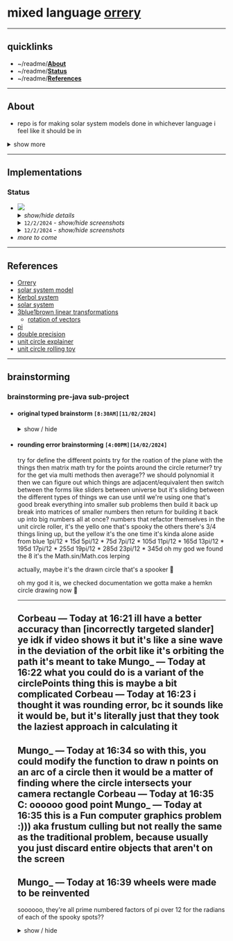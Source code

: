 # mixed language [orrery](https://en.wikipedia.org/wiki/Orrery)
---

## quicklinks
* ~/readme/**[About](#about)**
* ~/readme/**[Status](#Status)**
* ~/readme/**[References](#references)**
<!-- aaaa do those here soon -->

---

## About
* repo is for making solar system models done in whichever language i feel like it should be in
<details><summary>show more</summary>

* this will inherit from the work done in
  - `scala_drawing`
  - `scala_ui_testing`
  - `cpp_isometric_grider`
  - `ProceduralCpp`
  - various other private repositories
  - various content done for university assignments
* aim is to keep things as simple as possible to create the base structure which can then be made into something more.
* as it stands (at repository creation), both starting points have already suffered massive feature creep and will be simplified to just:
  - 1 star at centre
  - planets orbit star
  - moons orbit planets
* ships/asteroids will be labeled as satellites and will be a milestone for each implementation
* everything should be kept as whichever portable drawing system is on hand easily for the given language that requires minimal starting time.
  - further modifications for UI and other features can be done once foundation is setup
  - changing drawing systems can then be treated as a new sub-project with the same language
  - care should be taken to avoid initial use of any system that requires pixel based drawing until this project has more implementations and familiarity
  - for the above point reason, `ncurses` should be secondary to `raylib`/`raygui` unless we find a function that handles circles or can use quick math to do it
* for inital plans, we'll probably stick to the `Kerbol System` from `Kerbal Space Program 1` as it's what is most familiar in mind right now
  - inspiration didnt necessarily come from this, as it has been a long time that I've wanted to create this project.
  - watching `For All Mankind` and playing a lot of `Kerbal space program 1` lately has meant that my interest was returned and so could dust off old notes and plans
</details>

---

## Implementations

### Status
<ul>
  <li><img src="https://img.shields.io/badge/java%20as%202D-%23ED8B00.svg?style=for-the-badge&logo=openjdk&logoColor=white"></img>
    <details><summary><i>show/hide details</i></summary>
      <ul>
        <li><code>[12/02/2024]</code> - <i>alpha with some feature creep, check todo</i></li>
        <li><code>[13/02/2024]</code> - <i>somewhat prototype</i></li>
        <li>
          <details><summary><i>show/hide todo</i></summary>
            <ul>
              <li><code>[12/02/2024]</code> - <i>need to fill in the other planets and moons</i></li>
              <li><code>[13/02/2024]</code> - <strikethrough>changing over structure to list of orbiting satellites on a body, and those orbits hold what the thing is</strikethrough></li>
              <li><code>[13/02/2024]</code> - <strikethrough>move stage paint code to solar system painter</strikethrough></li>
              <li><code>[13/02/2024]</code> - <i>restructure window/app to be seperated out from main</i></li>
              <li><code>[13/02/2024]</code> - <strikethrough>restructure the code to allow keyboard input</strikethrough></li>
              <li><code>[13/02/2024]</code> - <i>restructure the code to allow mouse input</i></li>
              <li><code>[13/02/2024]</code> - <strikethrough>add in wasd moves system center offset around</strikethrough></li>
              <li><code>[13/02/2024]</code> - <strikethrough>add in q and e changes the zoom level of the sim</strikethrough></li>
              <li><code>[13/02/2024]</code> - <i>change over to <code>BigDecimal</code></i></li>
              <li><code>[13/02/2024]</code> - <i>status text stuff</i></li>
              <li><code>[13/02/2024]</code> - <i>details of placement of things showing (red/yellow/green based on percentage of max)</i></li>
              <li><code>[13/02/2024]</code> - <i>break circle into points of known values and work between them</i></li>
              <li><code>[13/02/2024]</code> - <i>need labels of which planet is which</i></li>
              <li><code>[13/02/2024]</code> - <i>need status of time speed</i></li>
              <li><code>[13/02/2024]</code> - <i>need status of scale</i></li>
              <li><code>[13/02/2024]</code> - <i>wikis have a decent explanation of orbits too</i></li>
              <li><code>[14/02/2024]</code> - <i>change to use unit circle points and multi with value??</i></li>
              <li><code>[14/02/2024]</code> - <i>placeholder?</i></li>
            </ul>
          </details>
        </li>
        <li>
          <details><summary><i>show/hide changes</i></summary>
            <ul>
              <li><code>[13/02/2024]</code> - <i>changed structure to having orbit list and each orbit holds ref to body</i></li>
              <li><code>[13/02/2024]</code> - <i>changed to name of universe to solar system</i></li>
              <li><code>[13/02/2024]</code> - <i>made the solar system painter class</i></li>
              <li><code>[13/02/2024]</code> - <i>added in stubs for keyboard input</i></li>
              <li><code>[13/02/2024]</code> - <i>added in code for updating the phase of each orbital</i></li>
              <li><code>[13/02/2024]</code> - <i>added in code for centering on a body by reference</i></li>
              <li><code>[13/02/2024]</code> - <i>added screenshots to readme</i></li>
              <li><code>[13/02/2024]</code> - <i><code>wasd</code> controls scales</i></li>
              <li><code>[13/02/2024]</code> - <i><code>f</code> cycles planet/sun focus</i></li>
              <li><code>[13/02/2024]</code> - <i>added more bodies to the system</i></li>
              <li><code>[13/02/2024]</code> - <i><code>b</code> toggles larger/smaller planet scale</i></li>
              <li><code>[13/02/2024]</code> - <i>changed scaling over in an attempt to reduce precision loss, but will need to change to <code>BigDecimal</code> to solve it</i></li>
              <li><code>[13/02/2024]</code> - <i>placeholder?</i></li>
            </ul>
          </details>
        </li>
      </ul>
    </details>
    <details><summary><code>12/2/2024</code> - <i>show/hide screenshots</i></summary>
      <img src="./screenshots/screen_20240212_1900_1.png">
      <img src="./screenshots/screen_20240212_1900_2.png">
    </details>
    <details><summary><code>12/2/2024</code> - <i>show/hide screenshots</i></summary>
      <img src="./screenshots/screen_20240213_1820_1.png">
      <img src="./screenshots/screen_20240213_1820_2.png">
    </details>
  </li>
  <li><i>more to come</i></li>
</ul>

---

## References
* [Orrery](https://en.wikipedia.org/wiki/Orrery)
* [solar system model](https://en.wikipedia.org/wiki/Solar_System_model)
* [Kerbol system](https://wiki.kerbalspaceprogram.com/wiki/Kerbol_System)
* [solar system](https://en.wikipedia.org/wiki/Solar_System)
* [3blue1brown linear transformations](https://www.youtube.com/watch?v=kYB8IZa5AuE&list=PLZHQObOWTQDPD3MizzM2xVFitgF8hE_ab&index=5)
  - [rotation of vectors](https://youtu.be/kYB8IZa5AuE?si=f7xmdoAd2k2IvyFF&t=509)
* [pi](https://en.wikipedia.org/wiki/Pi)
* [double precision](https://en.wikipedia.org/wiki/Double-precision_floating-point_format)
* [unit circle explainer](https://www.geogebra.org/m/DHPyZp8G)
* [unit circle rolling toy](https://www.geogebra.org/m/svXR9BB6)

---

## brainstorming
### brainstorming pre-java sub-project
<ul>
  <li><h4>original typed brainstorm <code>[8:30AM][11/02/2024]</code></h4>
  <details><summary>show / hide</summary>
Have the main
Just does the applet code jpanel/jframe/paint loop, standard stuff

Then you have stage, has the universe scale and a reference for sun

The sun is a celestialBody which has things orbiting it
Those orbits are celestialBodies or ships
They have semimajor axis, eccentricities and stuff
Then you have the info about the body


Could seperate out the data from the drawn
Celestial body is now obj with its details and orbit info
Double linked? Or hands off data every draw?

Maybe it doesnt know about parent so you paint. From god view and can see the parent while painting


Painting is a depth first or bredth first? Probably bredth first


You have the objects and orbit data
You set that up and its just a store

Then you can paint using that information based on current time to find where they are now

Maybe paint is dumb and doesnt calculate at all. Just paints


Now you could thread? Or you do update before a paint cycle. Theyre seperate accesses from main/paint loop level


tick(long chronoIntervalMillis) which hands off all children as a “time elapsed” since last update

Implication is u have a repaintTimeSince and updateTimeSince
Paint is dumb and main worries about that
But update figures out how long it takes and then predicts if it can do another before the next paint cycle?

Maybe update only happens when we need to paint. So we just keep track of

microverseOriginTimestamp
lastPhysicsTimestamp
lastPaintTimestamp

If it there’s enough time since we last painted, we do a paint, but we need to ask for new context to paint so we’re not painting old content. Check buffer


What if feature creep a buffer for paintables. So the buffer is updated with pixels of what we’re painting

https://en.wikipedia.org/wiki/Astronomical_object




Namables

Star is root

Planet is can have moons

Moon is can have asteroids and ships

Asteroid is can have ships

Ships is can have nothing. Terminal point

Star can have moon/asteroid/ship



Maybe we categorise by size??

Can only have object with a classification strictly less than the parent

Becomes min heap kinda??
Maybe make rules list


Orbitals are strictly less than or equal to the parental body



Floats only when it’s strictly finite small distances otherwise it’s double

Like drawing to screen could be float

But distances are doubles





satellites instead of ships/asteroids



So structure



Main
Applet
    Stage
    Universe
    AstronomicalBody
        semimajoraxis
        orbitalperiod
        eccentricity
        angleofinclination
        angleofmajoraxis?
        Optional&lt;List&gt; orbitals
  </details>
  </li>
  <li><h4>rounding error brainstorming <code>[4:00PM][14/02/2024]</code></h4>
try for define the different points
try for the roation of the plane with the things then matrix math
try for the points around the circle returner?
try for the get via multi methods then average??
we should polynomial it
  then we can figure out which things are adjacent/equivalent
    then switch between the forms
      like sliders between universe
      but it's sliding between the different types of things we can use until we're using one that's good
    break everything into smaller sub problems then build it back up
    break into matrices of smaller numbers then return for building it back up into big numbers all at once?
  numbers that refactor themselves
in the unit circle roller, it's the yello one that's spooky
the others there's 3/4 things lining up, but the yellow it's the one time it's kinda alone aside from blue
  1pi/12
   *  15d
  5pi/12
   *  75d
  7pi/12
    * 105d
  11pi/12
    * 165d
  13pi/12
    * 195d
  17pi/12
    * 255d
  19pi/12
    * 285d
  23pi/12
    * 345d
oh my god we found the 8
it's the Math.sin/Math.cos lerping

actually, maybe it's the drawn circle that's a spooker :smiling_face_with_tear:


oh my god it is, we checked documentation
  we gotta make a hemkn circle drawing now :smiling_face_with_tear:

-----------
Corbeau — Today at 16:21
ill have a better accuracy than [incorrectly targeted slander]
ye
idk if video shows it but it's like
a sine wave in the deviation of the orbit
like it's orbiting the path it's meant to take 
Mungo_ — Today at 16:22
what you could do is a variant of the circlePoints thing
this is maybe a bit complicated
Corbeau — Today at 16:23
i thought it was rounding error, bc it sounds like it would be, but it's literally just that they took the laziest approach in calculating it
-----------
Mungo_ — Today at 16:34
so with this, you could modify the function to draw n points on an arc of a circle
then it would be a matter of finding where the circle intersects your camera rectangle
Corbeau — Today at 16:35
C:
oooooo good point
Mungo_ — Today at 16:35
this is a Fun computer graphics problem :)))
aka frustum culling
but not really the same as the traditional problem, because usually you just discard entire objects that aren't on the screen
-----------
Mungo_ — Today at 16:39
wheels were made to be reinvented
-----------
soooooo, they're all prime numbered factors of pi over 12 for the radians of each of the spooky spots??
  <details><summary>show / hide</summary>
  </details>
  </li>
</ul>

